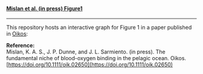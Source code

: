 #### [Mislan et  al. (in press) Figure1](https://doi.org/10.1111/oik.02650)
--- 
This repository hosts an interactive graph for Figure 1 in a paper published in [Oikos](http://www.oikosjournal.org/):

**Reference:**  
  Mislan, K. A. S., J. P. Dunne, and J. L. Sarmiento. (in press). The fundamental niche of blood-oxygen binding in the pelagic ocean. Oikos.  [https://doi.org/10.1111/oik.02650](https://doi.org/10.1111/oik.02650)
